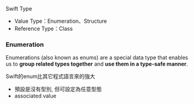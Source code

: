 Swift Type
- Value Type：Enumeration、Structure
- Reference Type：Class 

### Enumeration
Enumerations (also known as enums) are a special data type that enables us to **group related types together** and **use them in a type-safe manner**.

Swift的enum比其它程式語言來的強大
- 預設是沒有型別, 但可設定為任意型態
- associated value